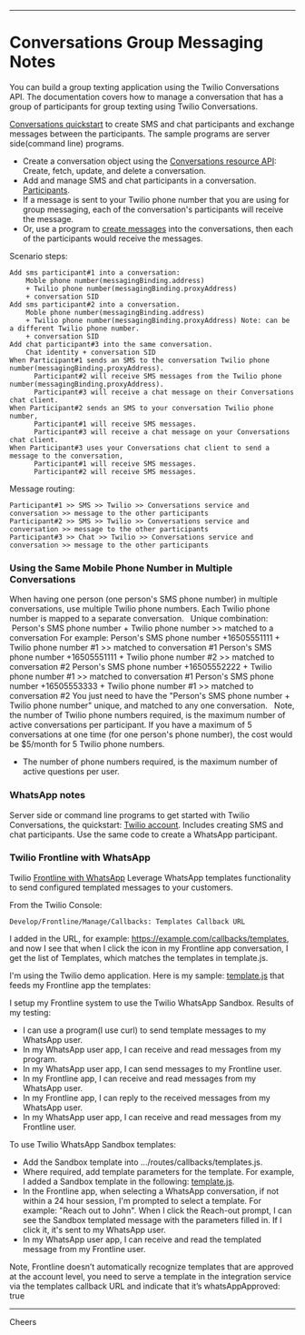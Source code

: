 ----------------------------------------------------------------------------------
# Conversations Group Messaging Notes

You can build a group texting application using the Twilio Conversations API. 
The documentation covers how to manage a conversation that has a group of participants
for group texting using Twilio Conversations.

[Conversations quickstart](https://www.twilio.com/docs/conversations/quickstart)
to create SMS and chat participants and exchange messages between the participants.
The sample programs are server side(command line) programs.

+ Create a conversation object using the 
[Conversations resource API](https://www.twilio.com/docs/conversations/api/conversation-resource):
Create, fetch, update, and delete a conversation.
+ Add and manage SMS and chat participants in a conversation.
[Participants](https://www.twilio.com/docs/conversations/api/conversation-participant-resource).
+ If a message is sent to your Twilio phone number that you are using for group messaging,
each of the conversation's participants will receive the message.
+ Or, use a program to [create messages](https://www.twilio.com/docs/conversations/api/conversation-message-resource)
into the conversations, then each of the participants would receive the messages.

Scenario steps:
````
Add sms participant#1 into a conversation:
    Moble phone number(messagingBinding.address)
    + Twilio phone number(messagingBinding.proxyAddress)
    + conversation SID
Add sms participant#2 into a conversation.
    Moble phone number(messagingBinding.address)
    + Twilio phone number(messagingBinding.proxyAddress) Note: can be a different Twilio phone number.
    + conversation SID
Add chat participant#3 into the same conversation.
    Chat identity + conversation SID
When Participant#1 sends an SMS to the conversation Twilio phone number(messagingBinding.proxyAddress).
      Participant#2 will receive SMS messages from the Twilio phone number(messagingBinding.proxyAddress).
      Participant#3 will receive a chat message on their Conversations chat client. 
When Participant#2 sends an SMS to your conversation Twilio phone number,
      Participant#1 will receive SMS messages.
      Participant#3 will receive a chat message on your Conversations chat client.
When Participant#3 uses your Conversations chat client to send a message to the conversation,
      Participant#1 will receive SMS messages.
      Participant#2 will receive SMS messages.
````
Message routing:
````
Participant#1 >> SMS >> Twilio >> Conversations service and conversation >> message to the other participants
Participant#2 >> SMS >> Twilio >> Conversations service and conversation >> message to the other participants
Participant#3 >> Chat >> Twilio >> Conversations service and conversation >> message to the other participants
````

### Using the Same Mobile Phone Number in Multiple Conversations

When having one person (one person's SMS phone number) in multiple conversations,
use multiple Twilio phone numbers.
Each Twilio phone number is mapped to a separate conversation.
 
Unique combination:
 Person's SMS phone number + Twilio phone number >> matched to a conversation
For example:
 Person's SMS phone number +16505551111 + Twilio phone number #1 >> matched to conversation #1 Person's SMS phone number +16505551111 + Twilio phone number #2 >> matched to conversation #2 Person's SMS phone number +16505552222 + Twilio phone number #1 >> matched to conversation #1 Person's SMS phone number +16505553333 + Twilio phone number #1 >> matched to conversation #2
You just need to have the "Person's SMS phone number + Twilio phone number" unique, and matched to any one conversation.
 
Note, the number of Twilio phone numbers required, is the maximum number of active conversations per participant. If you have a maximum of 5 conversations at one time (for one person's phone number), the cost would be $5/month for 5 Twilio phone numbers.
* The number of phone numbers required, is the maximum number of active questions per user.

### WhatsApp notes

Server side or command line programs to get started with Twilio Conversations, the quickstart:
[Twilio account](https://www.twilio.com/docs/conversations/quickstart).
Includes creating SMS and chat participants.
Use the same code to create a WhatsApp participant.

### Twilio Frontline with WhatsApp

Twilio [Frontline with WhatsApp](https://www.twilio.com/docs/frontline)
Leverage WhatsApp templates functionality to send configured templated messages to your customers.

From the Twilio Console:
````
Develop/Frontline/Manage/Callbacks: Templates Callback URL
````
I added in the URL, for example: https://example.com/callbacks/templates,
and now I see that when I click the icon in my Frontline app conversation, 
I get the list of Templates, which matches the templates in template.js.

I'm using the Twilio demo application. Here is my sample:
[template.js](https://github.com/twilio/frontline-demo-service/blob/main/src/routes/callbacks/templates.js)
that feeds my Frontline app the templates:

I setup my Frontline system to use the Twilio WhatsApp Sandbox.
Results of my testing:
+ I can use a program(I use curl) to send template messages to my WhatsApp user.
+ In my WhatsApp user app, I can receive and read messages from my program.
+ In my WhatsApp user app, I can send messages to my Frontline user.
+ In my Frontline app, I can receive and read messages from my WhatsApp user.
+ In my Frontline app, I can reply to the received messages from my WhatsApp user.
+ In my WhatsApp user app, I can receive and read messages from my Frontline user.

To use Twilio WhatsApp Sandbox templates:
+ Add the Sandbox template into .../routes/callbacks/templates.js.
+ Where required, add template parameters for the template. For example, I added a Sandbox template in the following:
[template.js](https://github.com/twilio/frontline-demo-service/blob/main/src/routes/callbacks/templates.js).
+ In the Frontline app, when selecting a WhatsApp conversation, if not within a 24 hour session, I'm prompted to select a template. For example: "Reach out to John". When I click the Reach-out prompt, I can see the Sandbox templated message with the parameters filled in. If I click it, it's sent to my WhatsApp user.
+ In my WhatsApp user app, I can receive and read the templated message from my Frontline user.

Note,
Frontline doesn’t automatically recognize templates that are approved at the account level, you need to serve a template in the integration service via the templates callback URL and indicate that it’s whatsAppApproved: true


----------------------------------------------------------------------------------
Cheers
